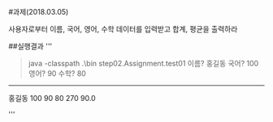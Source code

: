 #과제(2018.03.05)

사용자로부터 이름, 국어, 영어, 수학 데이터를 입력받고
합계, 평균을 출력하라

##실행결과
'''
>java -classpath .\bin step02.Assignment.test01
이름? 홍길동
국어? 100
영어? 90
수학? 80
---------
홍길동 100 90 80 270 90.0
>
'''
